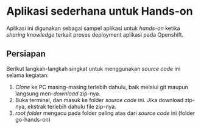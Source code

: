 # Aplikasi sederhana untuk Hands-on

Aplikasi ini digunakan sebagai sampel aplikasi untuk _hands-on_ ketika _sharing knowledge_ terkait proses deployment aplikasi pada Openshift. 

## Persiapan

Berikut langkah-langkah singkat untuk menggunakan _source code_ ini selama kegiatan:

1. _Clone_ ke PC masing-masing terlebih dahulu, baik melalui git maupun langsung men-_download_ zip-nya.
2. Buka terminal, dan masuk ke folder _source code_ ini. Jika download zip-nya, ekstrak terlebih dahulu file zip-nya.
3. _root folder_ mengacu pada folder paling atas dari _source code_ ini (folder go-hands-on)